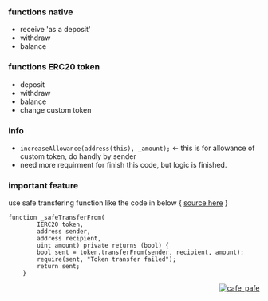 ### functions native
- receive 'as a deposit'
- withdraw
- balance

### functions ERC20 token
- deposit
- withdraw
- balance
- change custom token

### info
- `increaseAllowance(address(this), _amount);` <- this is for allowance of custom token, do handly by sender
- need more requirment for finish this code, but logic is finished.

### important feature
use safe transfering function like the code in below { [source here](https://github.com/mosi-sol/live-contracts/tree/main/episode-19) }
```
function _safeTransferFrom(
        IERC20 token,
        address sender,
        address recipient,
        uint amount) private returns (bool) {
        bool sent = token.transferFrom(sender, recipient, amount);
        require(sent, "Token transfer failed");
        return sent;
    }
```

<p align="right"> 
  <a href="https://github.com/mosi-sol" target="blank">
  <img src="https://img.shields.io/badge/Multy%20Token-Wallet-blue?style=flat" alt="cafe_pafe" /></a>  
</p>
